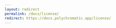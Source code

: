 ```yaml
---
layout: redirect
permalink: /docs/license/
redirect: https://docs.polychromatic.app/license/
---
```

